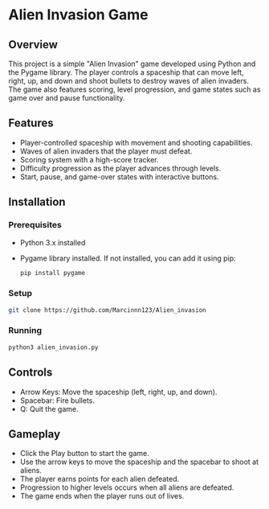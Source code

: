 # Alien Invasion Game

## Overview

This project is a simple "Alien Invasion" game developed using Python and the Pygame library. The player controls a spaceship that can move left, right, up, and down and shoot bullets to destroy waves of alien invaders. The game also features scoring, level progression, and game states such as game over and pause functionality.

## Features

- Player-controlled spaceship with movement and shooting capabilities.
- Waves of alien invaders that the player must defeat.
- Scoring system with a high-score tracker.
- Difficulty progression as the player advances through levels.
- Start, pause, and game-over states with interactive buttons.

## Installation

### Prerequisites

- Python 3.x installed
- Pygame library installed. If not installed, you can add it using pip:

  ```bash
  pip install pygame
  ```


### Setup
  ```bash
  git clone https://github.com/Marcinnn123/Alien_invasion
  ```

### Running 
  ```bash
  python3 alien_invasion.py
  ```

## Controls

- Arrow Keys: Move the spaceship (left, right, up, and down).
- Spacebar: Fire bullets.
- Q: Quit the game.

## Gameplay

- Click the Play button to start the game.
- Use the arrow keys to move the spaceship and the spacebar to shoot at aliens.
- The player earns points for each alien defeated.
- Progression to higher levels occurs when all aliens are defeated.
- The game ends when the player runs out of lives.
